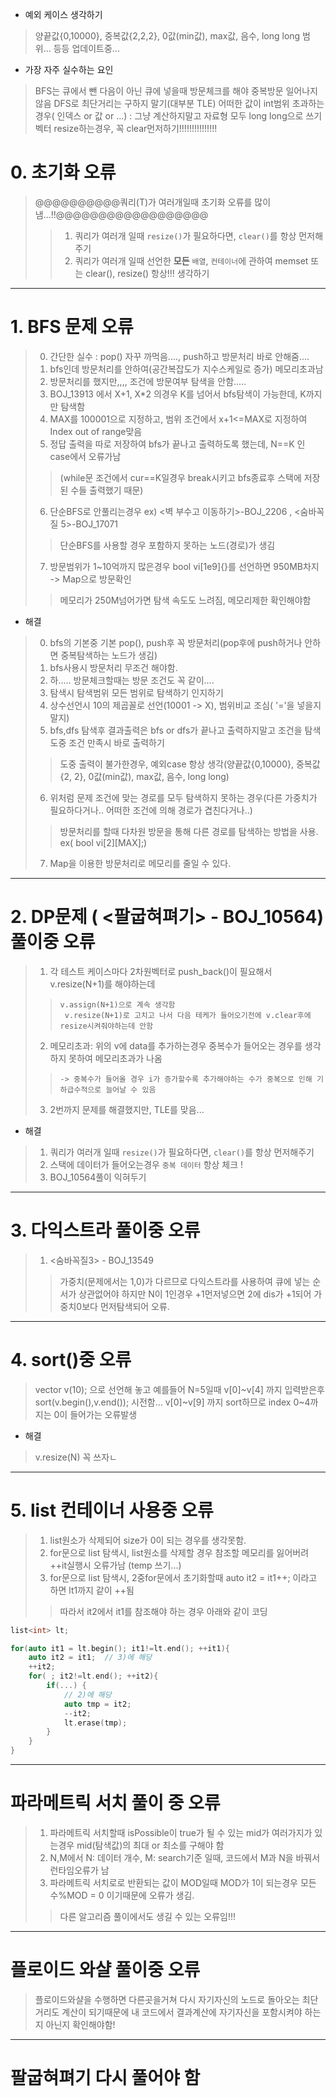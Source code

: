 * 예외 케이스 생각하기
> 양끝값{0,10000}, 중복값{2,2,2}, 0값(min값), max값, 음수, long long 범위... 등등
> 업데이트중...

* 가장 자주 실수하는 요인
> BFS는 큐에서 뺀 다음이 아닌 큐에 넣을때 방문체크를 해야 중복방문 일어나지 않음
> DFS로 최단거리는 구하지 말기(대부분 TLE)
> 어떠한 값이 int범위 초과하는경우( 인덱스 or 값 or ...) : 그냥 계산하지말고 자료형 모두 long long으로 쓰기
> 벡터 resize하는경우, 꼭 clear먼저하기!!!!!!!!!!!!!!!

# 0. 초기화 오류
> @@@@@@@@@@쿼리(T)가 여러개일때 초기화 오류를 많이 냄...!!@@@@@@@@@@@@@@@@@@
>> 1. 쿼리가 여러개 일때 `resize()`가 필요하다면, `clear()`를 항상 먼저해주기
>> 2. 쿼리가 여러개 일때 선언한 **모든** `배열`, `컨테이너`에 관하여 memset 또는 clear(), resize() 항상!!! 생각하기


*****************************************************************************************************************
# 1. BFS 문제 오류
> 0. 간단한 실수 : pop() 자꾸 까먹음...., push하고 방문처리 바로 안해줌....
> 1. bfs인데 방문처리를 안하여(공간복잡도가 지수스케일로 증가) 메모리초과남
> 2. 방문처리를 했지만,,,, 조건에 방문여부 탐색을 안함.....
> 3. BOJ_13913 에서 X+1, X*2 의경우 K를 넘어서 bfs탐색이 가능한데, K까지만 탐색함
> 4. MAX를 100001으로 지정하고, 범위 조건에서 x+1<=MAX로 지정하여 Index out of range맞음
> 5. 정답 출력을 따로 저장하여 bfs가 끝나고 출력하도록 했는데, N==K 인 case에서 오류가남
>>   (while문 조건에서 cur==K일경우 break시키고 bfs종료후 스택에 저장된 수들 출력했기 때문)
> 6. 단순BFS로 안풀리는경우 ex) <벽 부수고 이동하기>-BOJ_2206 , <숨바꼭질 5>-BOJ_17071
>>   단순BFS를 사용할 경우 포함하지 못하는 노드(경로)가 생김
> 7. 방문범위가 1~10억까지 많은경우 bool vi[1e9]{}를 선언하면 950MB차지 -> Map으로 방문확인
>>   메모리가 250M넘어가면 탐색 속도도 느려짐, 메모리제한 확인해야함

* 해결
> 0. bfs의 기본중 기본 pop(), push후 꼭 방문처리(pop후에 push하거나 안하면 중복탐색하는 노드가 생김)
> 1. bfs사용시 방문처리 무조건 해야함.
> 2. 하..... 방문체크할때는 방문 조건도 꼭 같이....
> 3. 탐색시 탐색범위 모든 범위로 탐색하기 인지하기
> 4. 상수선언시 10의 제곱꼴로 선언(10001 -> X), 범위비교 조심( '='을 넣을지 말지)
> 5. bfs,dfs 탐색후 결과출력은 bfs or dfs가 끝나고 출력하지말고 조건을 탐색도중 조건 만족시 바로 출력하기
>>    도중 출력이 불가한경우, 예외case 항상 생각(양끝값{0,10000}, 중복값{2, 2}, 0값(min값), max값, 음수, long long)
> 6. 위처럼 문제 조건에 맞는 경로를 모두 탐색하지 못하는 경우(다른 가중치가 필요하다거나.. 어떠한 조건에 의해 경로가 겹친다거나..)
>>   방문처리를 할때 다차원 방문을 통해 다른 경로를 탐색하는 방법을 사용. ex( bool vi[2][MAX];)
> 7. Map을 이용한 방문처리로 메모리를 줄일 수 있다.


*****************************************************************************************************************
# 2. DP문제 ( <팔굽혀펴기> - BOJ_10564) 풀이중 오류

> 1. 각 테스트 케이스마다 2차원벡터로 push_back()이 필요해서 v.resize(N+1)를 해야하는데
>>     v.assign(N+1)으로 계속 생각함
>>      v.resize(N+1)로 고치고 나서 다음 테케가 들어오기전에 v.clear후에 resize시켜줘야하는데 안함
> 2. 메모리초과: 위의 v에 data를 추가하는경우 중복수가 들어오는 경우를 생각하지 못하여 메모리초과가 나옴
>>     -> 중복수가 들어올 경우 i가 증가할수록 추가해야하는 수가 중복으로 인해 기하급수적으로 늘어날 수 있음
> 3. 2번까지 문제를 해결했지만, TLE를 맞음...

* 해결
> 1. 쿼리가 여러개 일때 `resize()`가 필요하다면, `clear()`를 항상 먼저해주기
> 2. 스택에 데이터가 들어오는경우 `중복 데이터` 항상 체크 !
> 3. BOJ_10564풀이 익혀두기

*****************************************************************************************************************
# 3. 다익스트라 풀이중 오류
> 1. <숨바꼭질3> - BOJ_13549
>> 가중치(문제에서는 1,0)가 다르므로 다익스트라를 사용하여 큐에 넣는 순서가 상관없어야 하지만
>> N이 1인경우 +1먼저넣으면 2에 dis가 +1되어 가중치0보다 먼저탐색되어 오류.


*****************************************************************************************************************
# 4. sort()중 오류
> vector<int> v(10); 으로 선언해 놓고
> 예를들어 N=5일때 v[0]~v[4] 까지 입력받은후 sort(v.begin(),v.end()); 시전함...
> v[0]~v[9] 까지 sort하므로 index 0~4까지는 0이 들어가는 오류발생

* 해결
> v.resize(N) 꼭 쓰자ㄴ


*****************************************************************************************************************
# 5. list 컨테이너 사용중 오류
> 1) list원소가 삭제되어 size가 0이 되는 경우를 생각못함.
> 2) for문으로 list 탐색시, list원소를 삭제할 경우 참조할 메모리를 잃어버려 ++it실행시 오류가남 (temp 쓰기...)
> 3) for문으로 list 탐색시, 2중for문에서 초기화할때 auto it2 = it1++; 이라고 하면 lt1까지 같이 ++됨
>> 따라서 it2에서 it1를 참조해야 하는 경우 아래와 같이 코딩

~~~cpp
list<int> lt;

for(auto it1 = lt.begin(); it1!=lt.end(); ++it1){
    auto it2 = it1;  // 3)에 해당
    ++it2;
    for( ; it2!=lt.end(); ++it2){
        if(...) {
            // 2)에 해당
            auto tmp = it2;
            --it2;
            lt.erase(tmp);
        }
    }
}
~~~


*****************************************************************************************************************
# 파라메트릭 서치 풀이 중 오류
> 1) 파라메트릭 서치할때 isPossible이 true가 될 수 있는 mid가 여러가지가 있는경우 mid(탐색값)의 최대 or 최소를 구해야 함
> 2) N,M에서 N: 데이터 개수, M: search기준 일때, 코드에서 M과 N을 바꿔서 런타임오류가 남
> 3) 파라메트릭 서치로로 반환되는 값이 MOD일때 MOD가 1이 되는경우 모든수%MOD = 0 이기때문에 오류가 생김.
>> 다른 알고리즘 풀이에서도 생길 수 있는 오류임!!!



*****************************************************************************************************************
# 플로이드 와샬 풀이중 오류
> 플로이드와샬을 수행하면 
> 다른곳을거쳐 다시 자기자신의 노드로 돌아오는 최단거리도 계산이 되기때문에
> 내 코드에서 결과계산에 자기자신을 포함시켜야 하는지 아닌지 확인해야함!



*****************************************************************************************************************
# 팔굽혀펴기 다시 풀어야 함